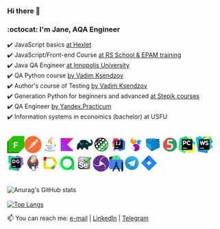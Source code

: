 ### Hi there 👋
### :octocat: I'm Jane, AQA Engineer

<!--
https://www.linkedin.com/in/misjane/
-->

:heavy_check_mark: JavaScript basics <a target="_blank" href="https://ru.hexlet.io/courses/js-basics">at Hexlet</a></br>
:heavy_check_mark: JavaScript/Front-end Course <a target="_blank" href="https://rollingscopes.com" >at RS School & EPAM training</a></br>
:heavy_check_mark: Java QA Engineer <a target="_blank" href="https://stc.innopolis.university">at Innopolis University</a></br>
:heavy_check_mark: QA Python course <a target="_blank" href="https://ksendzov.com">by Vadim Ksendzov</a></br>
:heavy_check_mark: Author's course of Testing <a target="_blank" href="https://ksendzov.com">by Vadim Ksendzov</a></br>
:heavy_check_mark: Generation Python for beginners and advanced <a target="_blank" href="https://stepik.org">at Stepik courses</a></br>
:heavy_check_mark: QA Engineer <a target="_blank" href="https://practicum.yandex.ru/profile/qa-engineer">by Yandex.Practicum</a></br>
:heavy_check_mark: Information systems in economics (bachelor) at USFU </br></br>

![This is an image](/icons/fiddler.png)![This is an image](/icons/postman.png)![This is an image](/icons/Java.png)![This is an image](/icons/kotlin.png)![This is an image](/icons/Gradle.png)![This is an image](/icons/Rest-Assured.png)![This is an image](/icons/Intelij_IDEA.png)![This is an image](/icons/Selenide.png)![This is an image](/icons/Selenoid.png)![This is an image](/icons/JUnit5.png)![This is an image](/icons/PyCharm.png)![This is an image](/icons/WebStorm.png)![This is an image](/icons/DataGrip.png)![This is an image](/icons/Jenkins.png)![This is an image](/icons/Allure_Report.png)![This is an image](/icons/AllureTestOps.png)![This is an image](/icons/Selenium.png)![This is an image](/icons/appium.png)![This is an image](/icons/androidstudio.png)![This is an image](/icons/Telegram.png)![This is an image](/icons/Jira.png)</br></br>

![Anurag's GitHub stats](https://github-readme-stats.vercel.app/api?username=MisJane&show_icons=true&theme=radical) </br></br>
[![Top Langs](https://github-readme-stats.vercel.app/api/top-langs/?username=MisJane&layout=compact&theme=radical)](https://github.com/MisJane/github-readme-stats)

📫 You can reach me: <a href="mailto:qa01234@ya.ru">e-mail</a> | <a href="https://www.linkedin.com/in/MisJane/" rel="nofollow">LinkedIn</a> | <a href="https://t.me/misjane" rel="nofollow">Telegram</a>

<!--
**MisJane/MisJane** is a ✨ _special_ ✨ repository because its `README.md` (this file) appears on your GitHub profile.

Here are some ideas to get you started:

- 🔭 I’m currently working on ...
- 🌱 I’m currently learning ...
- 👯 I’m looking to collaborate on ...
- 🤔 I’m looking for help with ...
- 💬 Ask me about ...
- 📫 How to reach me: ...
- 😄 Pronouns: ...
- ⚡ Fun fact: ...
-->
